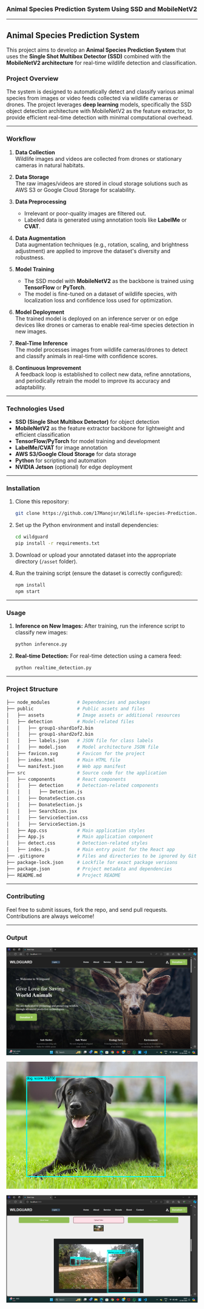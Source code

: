 ### Animal Species Prediction System Using SSD and MobileNetV2

---

## **Animal Species Prediction System**

This project aims to develop an **Animal Species Prediction System** that uses the **Single Shot Multibox Detector (SSD)** combined with the **MobileNetV2 architecture** for real-time wildlife detection and classification.

### **Project Overview**

The system is designed to automatically detect and classify various animal species from images or video feeds collected via wildlife cameras or drones. The project leverages **deep learning** models, specifically the SSD object detection architecture with MobileNetV2 as the feature extractor, to provide efficient real-time detection with minimal computational overhead.

---

### **Workflow**

1. **Data Collection**  
   Wildlife images and videos are collected from drones or stationary cameras in natural habitats.

2. **Data Storage**  
   The raw images/videos are stored in cloud storage solutions such as AWS S3 or Google Cloud Storage for scalability.

3. **Data Preprocessing**

   - Irrelevant or poor-quality images are filtered out.
   - Labeled data is generated using annotation tools like **LabelMe** or **CVAT**.

4. **Data Augmentation**  
   Data augmentation techniques (e.g., rotation, scaling, and brightness adjustment) are applied to improve the dataset's diversity and robustness.

5. **Model Training**

   - The SSD model with **MobileNetV2** as the backbone is trained using **TensorFlow** or **PyTorch**.
   - The model is fine-tuned on a dataset of wildlife species, with localization loss and confidence loss used for optimization.

6. **Model Deployment**  
   The trained model is deployed on an inference server or on edge devices like drones or cameras to enable real-time species detection in new images.

7. **Real-Time Inference**  
   The model processes images from wildlife cameras/drones to detect and classify animals in real-time with confidence scores.

8. **Continuous Improvement**  
   A feedback loop is established to collect new data, refine annotations, and periodically retrain the model to improve its accuracy and adaptability.

---

### **Technologies Used**

- **SSD (Single Shot Multibox Detector)** for object detection
- **MobileNetV2** as the feature extractor backbone for lightweight and efficient classification
- **TensorFlow/PyTorch** for model training and development
- **LabelMe/CVAT** for image annotation
- **AWS S3/Google Cloud Storage** for data storage
- **Python** for scripting and automation
- **NVIDIA Jetson** (optional) for edge deployment

---

### **Installation**

1. Clone this repository:

   ```bash
   git clone https://github.com/17Manojsr/Wildlife-species-Prediction.git
   ```

2. Set up the Python environment and install dependencies:

   ```bash
   cd wildguard
   pip install -r requirements.txt
   ```

3. Download or upload your annotated dataset into the appropriate directory (`/asset` folder).

4. Run the training script (ensure the dataset is correctly configured):
   ```bash
   npm install
   npm start
   ```

---

### **Usage**

1. **Inference on New Images:**
   After training, run the inference script to classify new images:

   ```bash
   python inference.py 
   ```

2. **Real-time Detection:**
   For real-time detection using a camera feed:
   ```bash
   python realtime_detection.py
   ```

---

### **Project Structure**

```bash
├── node_modules          # Dependencies and packages
├── public                # Public assets and files
│   ├── assets            # Image assets or additional resources
│   ├── detection         # Model-related files
│   │   ├── group1-shard1of2.bin
│   │   ├── group1-shard2of2.bin
│   │   ├── labels.json   # JSON file for class labels
│   │   ├── model.json    # Model architecture JSON file
│   ├── favicon.svg       # Favicon for the project
│   ├── index.html        # Main HTML file
│   └── manifest.json     # Web app manifest
├── src                   # Source code for the application
│   ├── components        # React components
│   │   ├── detection     # Detection-related components
│   │   │   ├── Detection.js
│   │   ├── DonateSection.css
│   │   ├── DonateSection.js
│   │   ├── SearchIcon.jsx
│   │   ├── ServiceSection.css
│   │   ├── ServiceSection.js
│   ├── App.css           # Main application styles
│   ├── App.js            # Main application component
│   ├── detect.css        # Detection-related styles
│   ├── index.js          # Main entry point for the React app
├── .gitignore            # Files and directories to be ignored by Git
├── package-lock.json     # Lockfile for exact package versions
├── package.json          # Project metadata and dependencies
├── README.md             # Project README

```

---

### **Contributing**

Feel free to submit issues, fork the repo, and send pull requests. Contributions are always welcome!

---

### **Output**

![Home page](./public/assets/front_page.png)

![Image Output](./public/assets/image_output.png)

![Video Output](./public/assets/video_output.png)
